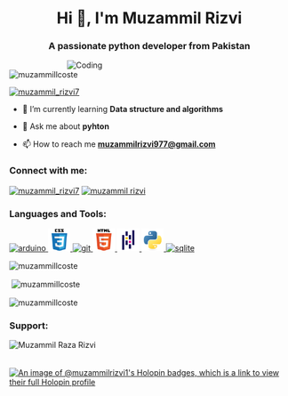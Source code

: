 <h1 align="center">Hi 👋, I'm Muzammil Rizvi</h1>
<h3 align="center">A passionate python developer from Pakistan</h3>
<img align="right" alt="Coding" width="400" src="https://cdn.dribbble.com/users/1162077/screenshots/3848914/programmer.gif">
<p align="left"> <img src="https://komarev.com/ghpvc/?username=muzammillcoste&label=Profile%20views&color=0e75b6&style=flat" alt="muzammillcoste" /> </p>

<p align="left"> <a href="https://twitter.com/muzammil_rizvi7" target="blank"><img src="https://img.shields.io/twitter/follow/muzammil_rizvi7?logo=twitter&style=for-the-badge" alt="muzammil_rizvi7" /></a> </p>

- 🌱 I’m currently learning **Data structure and algorithms**

- 💬 Ask me about **pyhton**

- 📫 How to reach me **muzammilrizvi977@gmail.com**

<h3 align="left">Connect with me:</h3>
<p align="left">
<a href="https://twitter.com/muzammil_rizvi7" target="blank"><img align="center" src="https://raw.githubusercontent.com/rahuldkjain/github-profile-readme-generator/master/src/images/icons/Social/twitter.svg" alt="muzammil_rizvi7" height="30" width="40" /></a>
<a href="https://linkedin.com/in/muzammil rizvi" target="blank"><img align="center" src="https://raw.githubusercontent.com/rahuldkjain/github-profile-readme-generator/master/src/images/icons/Social/linked-in-alt.svg" alt="muzammil rizvi" height="30" width="40" /></a>
</p>

<h3 align="left">Languages and Tools:</h3>
<p align="left"> <a href="https://www.arduino.cc/" target="_blank" rel="noreferrer"> <img src="https://cdn.worldvectorlogo.com/logos/arduino-1.svg" alt="arduino" width="40" height="40"/> </a> <a href="https://www.w3schools.com/css/" target="_blank" rel="noreferrer"> <img src="https://raw.githubusercontent.com/devicons/devicon/master/icons/css3/css3-original-wordmark.svg" alt="css3" width="40" height="40"/> </a> <a href="https://git-scm.com/" target="_blank" rel="noreferrer"> <img src="https://www.vectorlogo.zone/logos/git-scm/git-scm-icon.svg" alt="git" width="40" height="40"/> </a> <a href="https://www.w3.org/html/" target="_blank" rel="noreferrer"> <img src="https://raw.githubusercontent.com/devicons/devicon/master/icons/html5/html5-original-wordmark.svg" alt="html5" width="40" height="40"/> </a> <a href="https://pandas.pydata.org/" target="_blank" rel="noreferrer"> <img src="https://raw.githubusercontent.com/devicons/devicon/2ae2a900d2f041da66e950e4d48052658d850630/icons/pandas/pandas-original.svg" alt="pandas" width="40" height="40"/> </a> <a href="https://www.python.org" target="_blank" rel="noreferrer"> <img src="https://raw.githubusercontent.com/devicons/devicon/master/icons/python/python-original.svg" alt="python" width="40" height="40"/> </a> <a href="https://www.sqlite.org/" target="_blank" rel="noreferrer"> <img src="https://www.vectorlogo.zone/logos/sqlite/sqlite-icon.svg" alt="sqlite" width="40" height="40"/> </a> </p>



<p><img align="center" src="https://github-readme-stats.vercel.app/api/top-langs?username=muzammillcoste&show_icons=true&locale=en&layout=compact" alt="muzammillcoste" /></p>

<p>&nbsp;<img align="center" src="https://github-readme-stats.vercel.app/api?username=muzammillcoste&show_icons=true&locale=en" alt="muzammillcoste" /></p>

<p><img align="center" src="https://github-readme-streak-stats.herokuapp.com/?user=muzammillcoste&" alt="muzammillcoste" /></p>

<h3 align="left">Support:</h3>
<p><a href="https://www.buymeacoffee.com/Muzammil Raza Rizvi"> <img align="left" src="https://cdn.buymeacoffee.com/buttons/v2/default-yellow.png" height="50" width="210" alt="Muzammil Raza Rizvi" /></a></p><br><br>



[![An image of @muzammilrizvi1's Holopin badges, which is a link to view their full Holopin profile](https://holopin.me/muzammilrizvi1)](https://holopin.io/@muzammilrizvi1)
